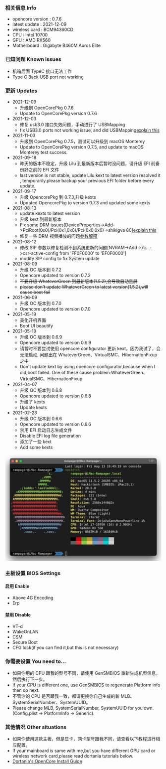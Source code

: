 ### 相关信息 Info

- opencore version : 0.7.6
- latest update : 2021-12-09
- wireless card : BCM94360CD
- CPU : Intel 10700
- GPU : AMD RX560
- Motherboard : Gigabyte B460M Auros Elite

### 已知问题 Known issues

- 机箱后面 TypeC 接口无法工作
- Type C Back USB port not working

### 更新 Updates

- 2021-12-09
  - 升级到 OpenCorePkg 0.7.6
  - Update to OpenCorePkg version 0.7.6
- 2021-12-03
  - 修复 usb3.0 接口失效问题，手动进行了 USBMapping
  - fix USB3.0 ports not working issue, and did USBMapping[explain this](https://dortania.github.io/OpenCore-Post-Install/usb/)
- 2021-11-03
  - 升级到 OpenCorePkg 0.7.5，测试可以升级到 macOS Monterey
  - Update to OpenCorePkg version 0.7.5, and update to macOS Monterey test success.
- 2021-09-18
  - 昨天的版本不稳定，升级 Lilu 到最新版本后暂时没问题，请升级 EFI 前备份好之前的 EFI 文件
  - last version is not stable, update Lilu.kext to latest version resolved it , temporarily.please backup your previous EFI folder before every update.
- 2021-09-17
  - 升级 OpencorePkg 到 0.7.3,升级 kexts
  - Updated OpencorePkg to version 0.7.3 and updated some kexts
- 2021-08-13
  - update kexts to latest version
  - 升级 kext 到最新版本
  - Fix some DRM issues[DeviceProperties->Add->PciRoot(0x0)/Pci(0x1,0x0)/Pci(0x0,0x0)->shikigva 80][explain this](https://dortania.github.io/OpenCore-Post-Install/universal/drm.html#fixing-drm)
  - 修复一些 DRM 视频播放的问题[参数解释](https://dortania.github.io/OpenCore-Post-Install/universal/drm.html#fixing-drm)
- 2021-08-12
  - 修改 SIP 参数以修复检测不到系统更新的问题[NVRAM->Add->7c...->csr-active-config from 'FF0F0000' to 'EF0F0000']
  - modify SIP config to fix System update
- 2021-08-09
  - 升级 OC 版本到 0.7.2
  - Opencore updated to version 0.7.2
  - ~~不要升级 WhateverGreen 到最新版本(1.5.2),会导致启动黑屏~~
  - ~~please don't update WhateverGreen to latest version(1.5.2),will cause boot fail~~
- 2021-06-09
  - 升级 OC 版本到 0.7.0
  - Opencore updated to version 0.7.0
- 2021-05-19
  - 美化开机界面
  - Boot UI beautify
- 2021-05-18
  - 升级 OC 版本到 0.6.9
  - Opencore updated to version 0.6.9
  - 请暂时不要尝试使用 opencore configurator 更新 kext，因为我试了，会无法启动, 问题出在 WhateverGreen、VirtualSMC、HibernationFixup 之中
  - Don't update kext by using opencore configurator,because when I did,boot failed. One of these cause problem:WhateverGreen、VirtualSMC、HibernationFixup
- 2021-04-07
  - 升级 OC 版本到 0.6.8
  - Opencore updated to version 0.6.8
  - 升级了 kexts
  - Update kexts
- 2021-02-23
  - 升级 OC 版本到 0.6.6
  - Opencore updated to version 0.6.6
  - 禁用 EFI 启动日志生成文件
  - Disable EFI log file generation
  - 添加了一些 kext
  - Add some kexts

![image](https://github.com/RampagerB/OpenCore-Gigabyte-Aorus-Elite-B460M-10700-RX560-EFI/raw/main/images/1.png)

### 主板设置 BIOS Settings

#### 启用 Enable

- Above 4G Encoding
- Erp

#### 禁用 Disable

- VT-d
- WakeOnLAN
- CSM
- Secure Boot
- CFG lock(if you can find it,but this is not necessary)

### 你需要设置 You need to...

- 如果你用的 CPU 跟我的型号不同，请使用 GenSMBIOS 重新生成机型信息，然后执行下一步。
- If your CPU is different one, use GenSMBIOS to regenerate Platform info then do next.
- 不管你的 CPU 是否跟我一致，都请更换你自己生成的新 MLB、SystemSerialNumber、SystemUUID。
- Please change MLB, SystemSerialNumber, SystemUUID for you own.(Config.plist -> PlatformInfo -> Generic).

### 其他情况 Other situations

- 如果你使用这款主板，但是显卡，网卡型号跟我不同，请查看以下教程进行相应配置。
- If your mainboard is same with me,but you have different GPU card or wireless network card,please read dortania tutorials below.
- [Dortania's OpenCore Install Guide](https://dortania.github.io/OpenCore-Install-Guide/)
